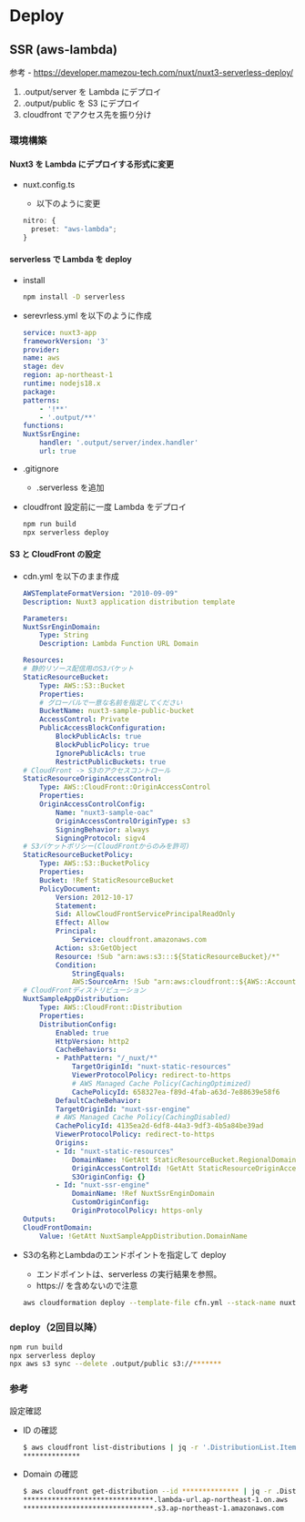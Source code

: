 # Deploy

## SSR (aws-lambda)

参考 - https://developer.mamezou-tech.com/nuxt/nuxt3-serverless-deploy/

1. .output/server を Lambda にデプロイ
2. .output/public を S3 にデプロイ
3. cloudfront でアクセス先を振り分け

### 環境構築

#### Nuxt3 を Lambda にデプロイする形式に変更

- nuxt.config.ts
  - 以下のように変更

  ```typescript
  nitro: {
    preset: "aws-lambda";
  }
  ```

#### serverless で Lambda を deploy

- install

  ```bash
  npm install -D serverless
  ```

- serevrless.yml を以下のように作成

  ```yaml
  service: nuxt3-app
  frameworkVersion: '3'
  provider:
  name: aws
  stage: dev
  region: ap-northeast-1
  runtime: nodejs18.x
  package:
  patterns:
      - '!**'
      - '.output/**'
  functions:
  NuxtSsrEngine:
      handler: '.output/server/index.handler'
      url: true
  ```

- .gitignore

  - .serverless を追加

- cloudfront 設定前に一度 Lambda をデプロイ

  ```bash
  npm run build
  npx serverless deploy
  ```

#### S3 と CloudFront の設定

- cdn.yml を以下のまま作成

  ```yml
  AWSTemplateFormatVersion: "2010-09-09"
  Description: Nuxt3 application distribution template

  Parameters:
  NuxtSsrEnginDomain:
      Type: String
      Description: Lambda Function URL Domain

  Resources:
  # 静的リソース配信用のS3バケット
  StaticResourceBucket:
      Type: AWS::S3::Bucket
      Properties:
      # グローバルで一意な名前を指定してください
      BucketName: nuxt3-sample-public-bucket
      AccessControl: Private
      PublicAccessBlockConfiguration:
          BlockPublicAcls: true
          BlockPublicPolicy: true
          IgnorePublicAcls: true
          RestrictPublicBuckets: true
  # CloudFront -> S3のアクセスコントロール
  StaticResourceOriginAccessControl:
      Type: AWS::CloudFront::OriginAccessControl
      Properties:
      OriginAccessControlConfig:
          Name: "nuxt3-sample-oac"
          OriginAccessControlOriginType: s3
          SigningBehavior: always
          SigningProtocol: sigv4
  # S3バケットポリシー(CloudFrontからのみを許可)
  StaticResourceBucketPolicy:
      Type: AWS::S3::BucketPolicy
      Properties:
      Bucket: !Ref StaticResourceBucket
      PolicyDocument:
          Version: 2012-10-17
          Statement:
          Sid: AllowCloudFrontServicePrincipalReadOnly
          Effect: Allow
          Principal:
              Service: cloudfront.amazonaws.com
          Action: s3:GetObject
          Resource: !Sub "arn:aws:s3:::${StaticResourceBucket}/*"
          Condition:
              StringEquals:
              AWS:SourceArn: !Sub "arn:aws:cloudfront::${AWS::AccountId}:distribution/${NuxtSampleAppDistribution}"
  # CloudFrontディストリビューション
  NuxtSampleAppDistribution:
      Type: AWS::CloudFront::Distribution
      Properties:
      DistributionConfig:
          Enabled: true
          HttpVersion: http2
          CacheBehaviors:
          - PathPattern: "/_nuxt/*"
              TargetOriginId: "nuxt-static-resources"
              ViewerProtocolPolicy: redirect-to-https
              # AWS Managed Cache Policy(CachingOptimized)
              CachePolicyId: 658327ea-f89d-4fab-a63d-7e88639e58f6
          DefaultCacheBehavior:
          TargetOriginId: "nuxt-ssr-engine"
          # AWS Managed Cache Policy(CachingDisabled)
          CachePolicyId: 4135ea2d-6df8-44a3-9df3-4b5a84be39ad
          ViewerProtocolPolicy: redirect-to-https
          Origins:
          - Id: "nuxt-static-resources"
              DomainName: !GetAtt StaticResourceBucket.RegionalDomainName
              OriginAccessControlId: !GetAtt StaticResourceOriginAccessControl.Id
              S3OriginConfig: {}
          - Id: "nuxt-ssr-engine"
              DomainName: !Ref NuxtSsrEnginDomain
              CustomOriginConfig:
              OriginProtocolPolicy: https-only
  Outputs:
  CloudFrontDomain:
      Value: !GetAtt NuxtSampleAppDistribution.DomainName
  ```

- S3の名称とLambdaのエンドポイントを指定して deploy

  - エンドポイントは、serverless の実行結果を参照。
  - https:// を含めないので注意

  ```bash
  aws cloudformation deploy --template-file cfn.yml --stack-name nuxt-distribution --parameter-overrides "NuxtSsrEngineDomain=********" "NuxtStaticResourceBucket=*********"
  ```

### deploy（2回目以降）

```bash
npm run build
npx serverless deploy
npx aws s3 sync --delete .output/public s3://*******
```

### 参考

設定確認

- ID の確認

  ```bash
  $ aws cloudfront list-distributions | jq -r '.DistributionList.Items[].Id'
  **************
  ```

- Domain の確認

  ```bash
  $ aws cloudfront get-distribution --id ************** | jq -r .Distribution.DistributionConfig.Origins.Items[].DomainName
  ********************************.lambda-url.ap-northeast-1.on.aws
  ********************************.s3.ap-northeast-1.amazonaws.com
  ```
